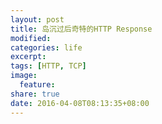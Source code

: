 ```yaml
---
layout: post
title: 岛沉过后奇特的HTTP Response
modified:
categories: life
excerpt:
tags: [HTTP, TCP]
image:
  feature:
share: true
date: 2016-04-08T08:13:35+08:00
---
```


